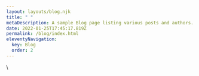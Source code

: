 ```yaml
---
layout: layouts/blog.njk
title: " "
metaDescription: A sample Blog page listing various posts and authors.
date: 2022-01-25T17:45:17.819Z
permalink: /blog/index.html
eleventyNavigation:
  key: Blog
  order: 2
---
```

\